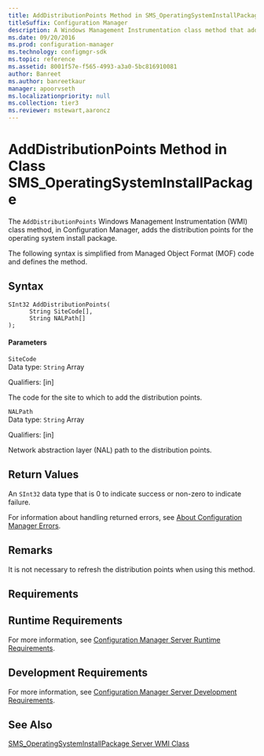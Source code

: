 ```yaml
---
title: AddDistributionPoints Method in SMS_OperatingSystemInstallPackage
titleSuffix: Configuration Manager
description: A Windows Management Instrumentation class method that adds the distribution points for the operating system install package.
ms.date: 09/20/2016
ms.prod: configuration-manager
ms.technology: configmgr-sdk
ms.topic: reference
ms.assetid: 8001f57e-f565-4993-a3a0-5bc816910081
author: Banreet
ms.author: banreetkaur
manager: apoorvseth
ms.localizationpriority: null
ms.collection: tier3
ms.reviewer: mstewart,aaroncz 
---
```

# AddDistributionPoints Method in Class SMS_OperatingSystemInstallPackage
The `AddDistributionPoints` Windows Management Instrumentation (WMI) class method, in Configuration Manager, adds the distribution points for the operating system install package.  

 The following syntax is simplified from Managed Object Format (MOF) code and defines the method.  

## Syntax  

```  
SInt32 AddDistributionPoints(  
      String SiteCode[],  
      String NALPath[]  
);  
```  

#### Parameters  
 `SiteCode`  
 Data type: `String` Array  

 Qualifiers: [in]  

 The code for the site to which to add the distribution points.  

 `NALPath`  
 Data type: `String` Array  

 Qualifiers: [in]  

 Network abstraction layer (NAL) path to the distribution points.  

## Return Values  
 An `SInt32` data type that is 0 to indicate success or non-zero to indicate failure.  

 For information about handling returned errors, see [About Configuration Manager Errors](../../../develop/core/understand/about-configuration-manager-errors.md).  

## Remarks  
 It is not necessary to refresh the distribution points when using this method.  

## Requirements  

## Runtime Requirements  
 For more information, see [Configuration Manager Server Runtime Requirements](../../../develop/core/reqs/server-runtime-requirements.md).  

## Development Requirements  
 For more information, see [Configuration Manager Server Development Requirements](../../../develop/core/reqs/server-development-requirements.md).  

## See Also  
 [SMS_OperatingSystemInstallPackage Server WMI Class](../../../develop/reference/osd/sms_operatingsysteminstallpackage-server-wmi-class.md)

